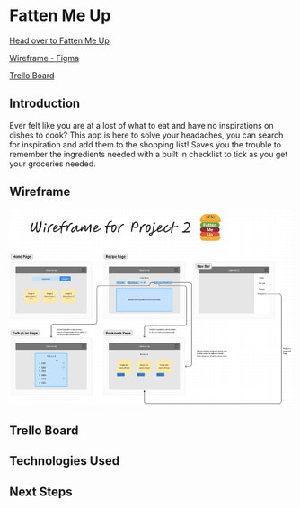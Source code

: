# Fatten Me Up

[Head over to Fatten Me Up](fatten-me-up.vercel.app)

[Wireframe - Figma](<https://www.figma.com/file/qUC7Kg4BfIEcBdJvK68o4p/Fatten-Me-Up-(Project-2)?type=whiteboard&node-id=0%3A1&t=YzZLnIU0ItNZfzkh-1>)

[Trello Board](https://trello.com/invite/b/DtODau3m/ATTI92c49c5575eca9b4c1573541ee1bfb3bE13FF91B/fatten-me-up)

## Introduction

Ever felt like you are at a lost of what to eat and have no inspirations on dishes to cook? This app is here to solve your headaches, you can search for inspiration and add them to the shopping list! Saves you the trouble to remember the ingredients needed with a built in checklist to tick as you get your groceries needed.

## Wireframe

<p align="center">
<img src = "WireFrame-FattenMeUp(v2).png" height = "350px">
</p>

## Trello Board

## Technologies Used

## Next Steps
